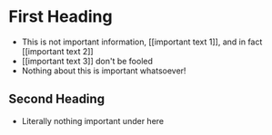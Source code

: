# First Heading
- This is not important information, [[important text 1]], and
in fact [[important text 2]]
- [[important text 3]] don't be fooled
- Nothing about this is important whatsoever!

## Second Heading
- Literally nothing important under here


